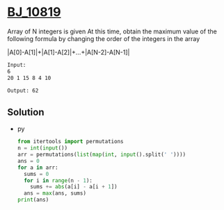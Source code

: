 # [BJ_10819](https://acmicpc.net/problem/10819)

Array of N integers is given
At this time, obtain the maximum value of the following formula by changing the order of the integers in the array

|A[0]-A[1]|+|A[1]-A[2]|+…+|A[N-2]-A[N-1]|

```txt
Input:
6
20 1 15 8 4 10

Output: 62
```

## Solution

* py

  ```py
  from itertools import permutations
  n = int(input())
  arr = permutations(list(map(int, input().split(' '))))
  ans = 0
  for a in arr:
    sums = 0
    for i in range(n - 1):
      sums += abs(a[i] - a[i + 1])
    ans = max(ans, sums)
  print(ans)
  ```

